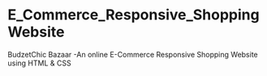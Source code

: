 # E_Commerce_Responsive_ShoppingWebsite
BudzetChic Bazaar -An online E-Commerce Responsive Shopping Website using HTML &amp; CSS
